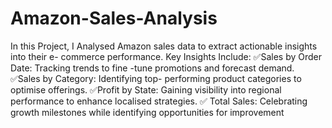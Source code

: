 # Amazon-Sales-Analysis
In this Project, I Analysed Amazon sales data to extract actionable insights into their e- commerce performance.
Key Insights Include:
✅Sales by Order Date: Tracking trends to fine -tune promotions and forecast demand.
✅Sales by Category: Identifying top- performing product categories to optimise offerings.
✅Profit by State: Gaining visibility into regional performance to enhance localised strategies.
✅ Total Sales: Celebrating growth milestones while identifying opportunities for improvement 
